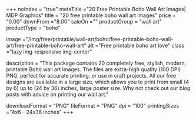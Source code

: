 +++
noIndex = "true"
metaTitle ="20 Free Printable Boho Wall Art Images| MDP Graphics"
title = "20 free printable boho wall art images"
price = "0.00"
downFrom ="8.00"
saleOn =""
productGroup = "wall art"
productType = "boho"

image ="/img/free/printable/wall-art/boho/free-printable-boho-wall-art/free-printable-boho-wall-art"
alt ="Free printable boho art love"
class ="lazy img-responsive img-center"

description = "This package contains 20 completely free, stylish, modern, printable Boho wall art images. The files are extra-high quality (100 DPI) PNG, perfect for accurate printing, or use in craft projects. All our free designs are available in a large size, which allows you to print from small (4 by 6) up to (24 by 36) inches, large poster size. Why not check out our blog posts with advice on printing our wall art."

downloadFormat = "PNG"
fileFormat = "PNG"
dpi = "100"
printingSizes ="4x6 - 24x36 inches"
+++


